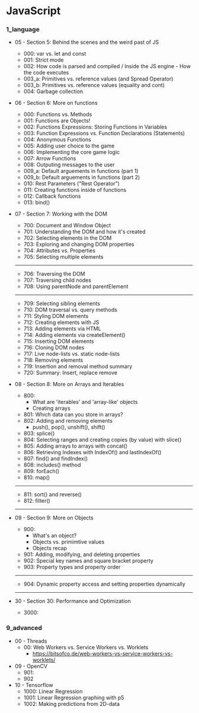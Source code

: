 # JavaScript

### 1_language
* 05 - Section 5: Behind the scenes and the weird past of JS
    * 000: var vs. let and const
    * 001: Strict mode
    * 002: How code is parsed and compiled / Inside the JS engine - How the code executes
    * 003_a: Primitives vs. reference values (and Spread Operator)
    * 003_b: Primitives vs. reference values (equality and cont)
    * 004: Garbage collection

* 06 - Section 6: More on functions
    * 000: Functions vs. Methods
    * 001: Functions are Objects!
    * 002: Functions Expressions: Storing Functions in Variables
    * 003: Function Expressions vs. Function Declarations (Statements)
    * 004: Anonymous Functions
    * 005: Adding user choice to the game
    * 006: Implementing the core game logic
    * 007: Arrow Functions
    * 008: Outputing messages to the user
    * 009_a: Default arguements in functions (part 1)
    * 009_b: Default arguements in functions (part 2)
    * 010: Rest Parameters ("Rest Operator")
    * 011: Creating functions inside of functions
    * 012: Callback functions
    * 013: bind()

* 07 - Section 7: Working with the DOM
    * 700: Document and Window Object
    * 701: Understanding the DOM and how it's created
    * 702: Selecting elements in the DOM
    * 703: Exploring and changing DOM properties
    * 704: Attributes vs. Properties
    * 705: Selecting multiple elements

    *********************************
    * 706: Traversing the DOM
    * 707: Traversing child nodes
    * 708: Using parentNode and parentElement
    *********************************
    
    * 709: Selecting sibling elements
    * 710: DOM traversal vs. query methods
    * 711: Styling DOM elements
    * 712: Creating elements with JS
    * 713: Adding elements via HTML
    * 714: Adding elements via createElement()
    * 715: Inserting DOM elements
    * 716: Cloning DOM nodes
    * 717: Live node-lists vs. static node-lists
    * 718: Removing elements
    * 719: Insertion and removal method summary
    * 720: Summary: Insert, replace remove

* 08 - Section 8: More on Arrays and Iterables
    * 800: 
        * What are 'iterables' and 'array-like' objects
        * Creating arrays
    * 801: Which data can you store in arrays?
    * 802: Adding and removing elements
        * push(), pop(), unshift(), shift()
    * 803: splice()
    * 804: Selecting ranges and creating copies (by value) with slice()
    * 805: Adding arrays to arrays with concat()
    * 806: Retrieving Indexes with IndexOf() and lastIndexOf()
    * 807: find() and findIndex()
    * 808: includes() method
    * 809: forEach()
    * 810: map()

    *********************************        
    * 811: sort() and reverse()
    * 812: filter()
    *********************************

* 09 - Section 9: More on Objects
    * 900:
        * What's an object?
        * Objects vs. primimtive values
        * Objects recap
    * 901: Adding, modifying, and deleting properties
    * 902: Special key names and square bracket property
    * 903: Property types and property order

    *********************************
    * 904: Dynamic property access and setting properties dynamically
    *********************************


* 30 - Section 30: Performance and Optimization
    * 3000: 

### 9_advanced
* 00 - Threads
    * 00: Web Workers vs. Service Workers vs. Worklets
        * https://bitsofco.de/web-workers-vs-service-workers-vs-worklets/
* 09 - OpenCV
    * 901: 
    * 902
* 10 - Tensorflow
    * 1000: Linear Regression
    * 1001: Linear Regression graphing with p5
    * 1002: Making predictions from 2D-data